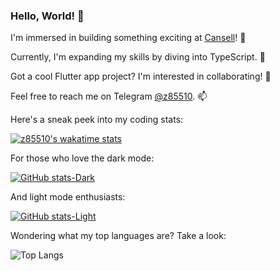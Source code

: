 ### Hello, World! 👋

I'm immersed in building something exciting at [Cansell](https://cansell.info)! 🔭 

Currently, I'm expanding my skills by diving into TypeScript. 🌱 

Got a cool Flutter app project? I'm interested in collaborating! 👯 

Feel free to reach me on Telegram [@z85510](https://t.me/z85510). 📫 

Here's a sneak peek into my coding stats:

<!--START_SECTION:waka-->
<!--END_SECTION:waka-->

[![z85510's wakatime stats](https://github-readme-stats.vercel.app/api/wakatime?username=z85510)](https://github.com/z85510/github-readme-stats)

For those who love the dark mode:

[![GitHub stats-Dark](https://github-readme-stats.vercel.app/api?username=z85510&show_icons=true&theme=dark#gh-dark-mode-only)](https://github.com/z85510/github-readme-stats#gh-dark-mode-only)

And light mode enthusiasts:

[![GitHub stats-Light](https://github-readme-stats.vercel.app/api?username=z85510&show_icons=true&theme=default#gh-light-mode-only)](https://github.com/z85510/github-readme-stats#gh-light-mode-only)

Wondering what my top languages are? Take a look:

![Top Langs](https://github-readme-stats.vercel.app/api/top-langs/?username=z85510&layout=compact)
